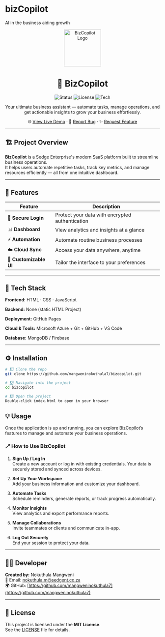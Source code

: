 # bizCopilot
AI in the business aiding growth
<p align="center">
  <img src="https://cdn-icons-png.flaticon.com/512/906/906324.png" alt="BizCopilot Logo" width="120" />
</p>

<h1 align="center">🚀 BizCopilot</h1>

<p align="center">
  <img alt="Status" src="https://img.shields.io/badge/Status-Active-brightgreen" />
  <img alt="License" src="https://img.shields.io/badge/License-MIT-blue" />
  <img alt="Tech" src="https://img.shields.io/badge/Built%20With-HTML%2C%20CSS%2C%20JavaScript-orange" />
</p>

<p align="center">
  Your ultimate business assistant — automate tasks, manage operations, and get actionable insights to grow your business effortlessly.
</p>

<p align="center">
  🌐 <a href="https://mangweninokuthula7.github.io/bizcopilot/">View Live Demo</a> · 
  🐞 <a href="https://github.com/mangweninokuthula7/bizcopilot/issues/new?labels=bug">Report Bug</a> · 
  ✨ <a href="https://github.com/mangweninokuthula7/bizcopilot/pulls">Request Feature</a>
</p>

---

## 🏗️ Project Overview
**BizCopilot** is a Sedge Enterprise's modern SaaS platform built to streamline business operations.  
It helps users automate repetitive tasks, track key metrics, and manage resources efficiently — all from one intuitive dashboard.

---

## 🌟 Features

| Feature | Description |
|----------|-------------|
| 🔐 **Secure Login** | Protect your data with encrypted authentication |
| 📊 **Dashboard** | View analytics and insights at a glance |
| ⚡ **Automation** | Automate routine business processes |
| ☁️ **Cloud Sync** | Access your data anywhere, anytime |
| 🎨 **Customizable UI** | Tailor the interface to your preferences |

---

## 🧰 Tech Stack
**Frontend:** HTML · CSS · JavaScript  

**Backend:** None (static HTML Project)

**Deployment:** GitHub Pages

**Cloud & Tools:** Microsoft Azure + Git + GitHub + VS Code

**Database:** MongoDB / Firebase

---

## ⚙️ Installation

```bash
# 1️⃣ Clone the repo
git clone https://github.com/mangweninokuthula7/bizcopilot.git

# 2️⃣ Navigate into the project
cd bizcopilot

# 3️⃣ Open the project
Double-click index.html to open in your browser
```
## 💡 Usage

Once the application is up and running, you can explore BizCopilot’s features to manage and automate your business operations.

### 🪄 How to Use BizCopilot

1. **Sign Up / Log In**  
   Create a new account or log in with existing credentials. Your data is securely stored and synced across devices.

2. **Set Up Your Workspace**  
   Add your business information and customize your dashboard.

3. **Automate Tasks**  
   Schedule reminders, generate reports, or track progress automatically.

4. **Monitor Insights**  
   View analytics and export performance reports.

5. **Manage Collaborations**  
   Invite teammates or clients and communicate in-app.

6. **Log Out Securely**  
   End your session to protect your data.

---

## 👩‍💻 Developer

**Created by:** Nokuthula Mangweni  
📧 Email: [nokuthula.m@sedgent.co.za](mailto:nokuthula.m@sedgent.co.za)  
🌍 GitHub: [https://github.com/mangweninokuthula7](https://github.com/mangweninokuthula7)

---

## 🪪 License

This project is licensed under the **MIT License**.  
See the [LICENSE](LICENSE) file for details.
